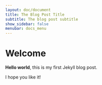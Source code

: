 ```yaml
---
layout: doc/document
title: The Blog Post Title
subtitle: The blog post subtitle
show_sidebar: false
menubar: docs_menu
---
```


# Welcome

**Hello world**, this is my first Jekyll blog post.

I hope you like it!
